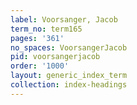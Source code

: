 ```yaml
---
label: Voorsanger, Jacob
term_no: term165
pages: '361'
no_spaces: VoorsangerJacob
pid: voorsangerjacob
order: '1000'
layout: generic_index_term
collection: index-headings
---
```

